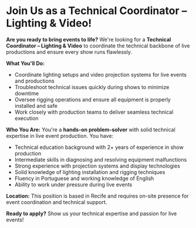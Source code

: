 # Join Us as a Technical Coordinator – Lighting & Video!

**Are you ready to bring events to life?** We're looking for a **Technical Coordinator – Lighting & Video** to coordinate the technical backbone of live productions and ensure every show runs flawlessly.

**What You'll Do:**
- Coordinate lighting setups and video projection systems for live events and productions
- Troubleshoot technical issues quickly during shows to minimize downtime
- Oversee rigging operations and ensure all equipment is properly installed and safe
- Work closely with production teams to deliver seamless technical execution

**Who You Are:**
You're a **hands-on problem-solver** with solid technical expertise in live event production. You have:
- Technical education background with 2+ years of experience in show production
- Intermediate skills in diagnosing and resolving equipment malfunctions
- Strong experience with projection systems and display technologies
- Solid knowledge of lighting installation and rigging techniques
- Fluency in Portuguese and working knowledge of English
- Ability to work under pressure during live events

**Location:**
This position is based in Recife and requires on-site presence for event coordination and technical support.

**Ready to apply?** Show us your technical expertise and passion for live events!